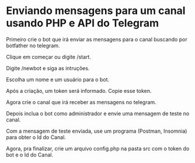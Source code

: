 # Enviando mensagens para um canal usando PHP e API do Telegram

Primeiro crie o bot que irá enviar as mensagens para o canal buscando por botfather no telegram.

Clique em começar ou digite /start.

Digite /newbot e siga as intruções.

Escolha um nome e um usuário para o bot. 

Após a criação, um token será informado. Copie esse token.

Agora crie o canal que irá receber as mensagens no telegram. 

Depois inclua o bot como administrador e envie uma mensagem de teste no canal.

Com a mensagem de teste enviada, use um programa (Postman, Insomnia) para obter o Id do Canal.

Agora, pra finalizar, crie um arquivo config.php na pasta src com o token do bot e o Id do Canal. 
